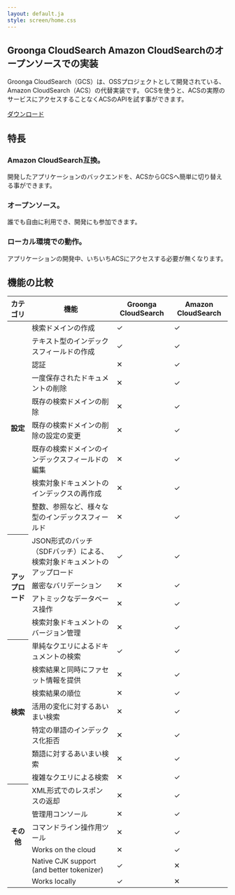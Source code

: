 ```yaml
---
layout: default.ja
style: screen/home.css
---
```


<section id="cover">
  <h1><span class="main-title">Groonga CloudSearch</span>
      <span class="sub-title">Amazon CloudSearchのオープンソースでの実装</span></h1>
  <p id="description">Groonga CloudSearch（GCS）は、OSSプロジェクトとして開発されている、Amazon CloudSearch（ACS）の代替実装です。
     GCSを使うと、ACSの実際のサービスにアクセスすることなくACSのAPIを試す事ができます。</p>
  <p id="download"><a href="./install.html">ダウンロード</a></p>
</section>


<section id="features">
  <h2>特長</h2>

  <section id="features-acs-compatible">
    <h3>Amazon CloudSearch互換。</h3>
    <p>開発したアプリケーションのバックエンドを、ACSからGCSへ簡単に切り替える事ができます。</p>
  </section>

  <section id="features-oss">
    <h3>オープンソース。</h3>
    <p>誰でも自由に利用でき、開発にも参加できます。</p>
  </section>

<!--
  <section id="features-cjk">
    <h3>Native CJK support.</h3>
    <p>GCS includes powerful tokenizer for CJK texts.</p>
  </section>
-->

  <section id="features-local">
    <h3>ローカル環境での動作。</h3>
    <p>アプリケーションの開発中、いちいちACSにアクセスする必要が無くなります。</p>
  </section>
</section>


## 機能の比較

<table id="functional-comparison-table">
  <thead>
  <tr>
    <th>カテゴリ</th>
    <th>機能</th>
    <th>Groonga CloudSearch</th>
    <th>Amazon CloudSearch</th>
  </tr>
  </thead>

  <tbody>
  <tr>
    <th rowspan="9">設定</th>
    <td>検索ドメインの作成</td>
    <td class="functional-ok">&#x2713;</td><td class="functional-ok">&#x2713;</td>
  </tr>
  <tr>
    <td>テキスト型のインデックスフィールドの作成</td>
    <td class="functional-ok">&#x2713;</td><td class="functional-ok">&#x2713;</td>
  </tr>
  <tr>
    <td>認証</td>
    <td class="functional-ng">&#x2715;</td><td class="functional-ok">&#x2713;</td>
  </tr>
  <tr>
    <td>一度保存されたドキュメントの削除</td>
    <td class="functional-ng">&#x2715;</td><td class="functional-ok">&#x2713;</td>
  </tr>
  <tr>
    <td>既存の検索ドメインの削除</td>
    <td class="functional-ng">&#x2715;</td><td class="functional-ok">&#x2713;</td>
  </tr>
  <tr>
    <td>既存の検索ドメインの削除の設定の変更</td>
    <td class="functional-ng">&#x2715;</td><td class="functional-ok">&#x2713;</td>
  </tr>
  <tr>
    <td>既存の検索ドメインのインデックスフィールドの編集</td>
    <td class="functiona検索対象l-ng">&#x2715;</td><td class="functional-ok">&#x2713;</td>
  </tr>
  <tr>
    <td>検索対象ドキュメントのインデックスの再作成</td>
    <td class="functional-ng">&#x2715;</td><td class="functional-ok">&#x2713;</td>
  </tr>
  <tr>
    <td>整数、参照など、様々な型のインデックスフィールド</td>
    <td class="functional-ng">&#x2715;</td><td class="functional-ok">&#x2713;</td>
  </tr>

  <tr>
    <th rowspan="4">アップロード</th>
    <td>JSON形式のバッチ（SDFバッチ）による、検索対象ドキュメントのアップロード</td>
    <td class="functional-ok">&#x2713;</td><td class="functional-ok">&#x2713;</td>
  </tr>
  <tr>
    <td>厳密なバリデーション</td>
    <td class="functional-ng">&#x2715;</td><td class="functional-ok">&#x2713;</td>
  </tr>
  <tr>
    <td>アトミックなデータベース操作</td>
    <td class="functional-ng">&#x2715;</td><td class="functional-ok">&#x2713;</td>
  </tr>
  <tr>
    <td>検索対象ドキュメントのバージョン管理</td>
    <td class="functional-ng">&#x2715;</td><td class="functional-ok">&#x2713;</td>
  </tr>

  <tr>
    <th rowspan="7">検索</th>
    <td>単純なクエリによるドキュメントの検索</td>
    <td class="functional-ok">&#x2713;</td><td class="functional-ok">&#x2713;</td>
  </tr>
  <tr>
    <td>検索結果と同時にファセット情報を提供</td>
    <td class="functional-ng">&#x2715;</td><td class="functional-ok">&#x2713;</td>
  </tr>
  <tr>
    <td>検索結果の順位</td>
    <td class="functional-ng">&#x2715;</td><td class="functional-ok">&#x2713;</td>
  </tr>
  <tr>
    <td>活用の変化に対するあいまい検索</td>
    <td class="functional-ng">&#x2715;</td><td class="functional-ok">&#x2713;</td>
  </tr>
  <tr>
    <td>特定の単語のインデックス化拒否</td>
    <td class="functional-ng">&#x2715;</td><td class="functional-ok">&#x2713;</td>
  </tr>
  <tr>
    <td>類語に対するあいまい検索</td>
    <td class="functional-ng">&#x2715;</td><td class="functional-ok">&#x2713;</td>
  </tr>
  <tr>
    <td>複雑なクエリによる検索</td>
    <td class="functional-ng">&#x2715;</td><td class="functional-ok">&#x2713;</td>
  </tr>

  <tr>
    <th rowspan="6">その他</th>
    <td>XML形式でのレスポンスの返却</td>
    <td class="functional-ng">&#x2715;</td><td class="functional-ok">&#x2713;</td>
  </tr>
  <tr>
    <td>管理用コンソール</td>
    <td class="functional-ng">&#x2715;</td><td class="functional-ok">&#x2713;</td>
  </tr>
  <tr>
    <td>コマンドライン操作用ツール</td>
    <td class="functional-ng">&#x2715;</td><td class="functional-ok">&#x2713;</td>
  </tr>
  <tr>
    <td>Works on the cloud</td>
    <td class="functional-ng">&#x2715;</td><td class="functional-ok">&#x2713;</td>
  </tr>
  <tr>
    <td>Native CJK support (and better tokenizer)</td>
    <td class="functional-ok">&#x2713;</td><td class="functional-ng">&#x2715;</td>
  </tr>
  <tr>
    <td>Works locally</td>
    <td class="functional-ok">&#x2713;</td><td class="functional-ng">&#x2715;</td>
  </tr>
  </tbody>
</table>

